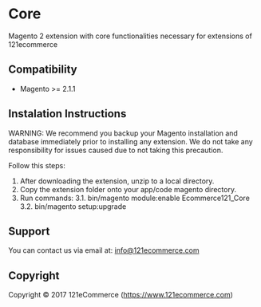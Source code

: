 # Core
Magento 2 extension with core functionalities necessary for extensions of 121ecommerce 

Compatibility
-
- Magento >= 2.1.1

Instalation Instructions
-
WARNING: We recommend you backup your Magento installation and 
database immediately prior to installing any extension. We do not take any responsibility 
for issues caused due to not taking this precaution.

Follow this steps:

1. After downloading the extension, unzip to a local directory.
2. Copy the extension folder onto your app/code magento directory.
3. Run commands:
   3.1. bin/magento module:enable Ecommerce121_Core
   3.2. bin/magento setup:upgrade
    
Support
- 
You can contact us via email at: info@121ecommerce.com

Copyright
-
Copyright © 2017 121eCommerce (https://www.121ecommerce.com)

